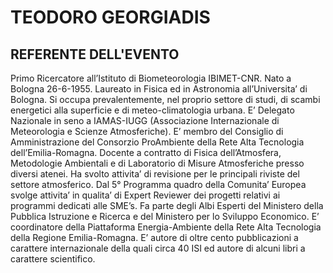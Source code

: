 # TEODORO GEORGIADIS 

##  REFERENTE DELL'EVENTO

Primo Ricercatore all’Istituto di Biometeorologia IBIMET-CNR. Nato a Bologna 26-6-1955. Laureato in Fisica ed in Astronomia all’Universita’ di Bologna. Si occupa prevalentemente, nel proprio settore di studi, di scambi energetici alla superficie e di meteo-climatologia urbana. E’ Delegato Nazionale in seno a IAMAS-IUGG (Associazione Internazionale di Meteorologia e Scienze Atmosferiche). E’ membro del Consiglio di Amministrazione del Consorzio ProAmbiente della Rete Alta Tecnologia dell’Emilia-Romagna. Docente a contratto di Fisica dell’Atmosfera, Metodologie Ambientali e di Laboratorio di Misure Atmosferiche presso diversi atenei. Ha svolto attivita’ di revisione per le principali riviste del settore atmosferico. Dal 5° Programma quadro della Comunita’ Europea svolge attivita’ in qualita’ di Expert Reviewer dei progetti relativi ai programmi dedicati alle SME’s. Fa parte degli Albi Esperti del Ministero della Pubblica Istruzione e Ricerca e del Ministero per lo Sviluppo Economico. E’ coordinatore della Piattaforma Energia-Ambiente della Rete Alta Tecnologia della Regione Emilia-Romagna. E’ autore di oltre cento pubblicazioni a carattere internazionale della quali circa 40 ISI ed autore di alcuni libri a carattere scientifico.
